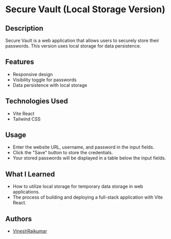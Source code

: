 # Secure Vault (Local Storage Version)

## Description
Secure Vault is a web application that allows users to securely store their passwords. This version uses local storage for data persistence.

## Features

- Responsive design
- Visibility toggle for passwords
- Data persistence with local storage

## Technologies Used

- Vite React
- Tailwind CSS



## Usage

- Enter the website URL, username, and password in the input fields.
- Click the "Save" button to store the credentials.
- Your stored passwords will be displayed in a table below the input fields.

## What I Learned

- How to utilize local storage for temporary data storage in web applications.
- The process of building and deploying a full-stack application with Vite React.

## Authors

- [VineshRajkumar](https://github.com/VineshRajkumar)
